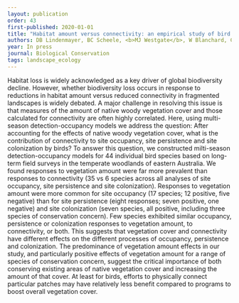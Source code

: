 ```yaml
---
layout: publication
order: 43
first-published: 2020-01-01
title: "Habitat amount versus connectivity: an empirical study of bird responses."
authors: DB Lindenmayer, BC Scheele, <b>MJ Westgate</b>, W Blanchard, CN Foster, J Stein, M Crane, D Florance
year: In press
journal: Biological Conservation
tags: landscape_ecology
---
```

Habitat loss is widely acknowledged as a key driver of global biodiversity decline. However, whether biodiversity loss occurs in response to reductions in habitat amount versus reduced connectivity in fragmented landscapes is widely debated. A major challenge in resolving this issue is that measures of the amount of native woody vegetation cover and those calculated for connectivity are often highly correlated. Here, using multi-season detection-occupancy models we address the question: After accounting for the effects of native woody vegetation cover, what is the contribution of connectivity to site occupancy, site persistence and site colonization by birds? To answer this question, we constructed milti-season detection-occupancy models for 44 individual bird species based on long-term field surveys in the temperate woodlands of eastern Australia. We found responses to vegetation amount were far more prevalent than responses to connectivity (35 vs 6 species across all analyses of site occupancy, site persistence and site colonization). Responses to vegetation amount were more common for site occupancy (17 species; 12 positive, five negative) than for site persistence (eight responses; seven positive, one negative) and site colonization (seven species, all positive, including three species of conservation concern). Few species exhibited similar occupancy, persistence or colonization responses to vegetation amount, to connectivity, or both. This suggests that vegetation cover and connectivity have different effects on the different processes of occupancy, persistence and colonization. The predominance of vegetation amount effects in our study, and particularly positive effects of vegetation amount for a range of species of conservation concern, suggest the critical importance of both conserving existing areas of native vegetation cover and increasing the amount of that cover. At least for birds, efforts to physically connect particular patches may have relatively less benefit compared to programs to boost overall vegetation cover.